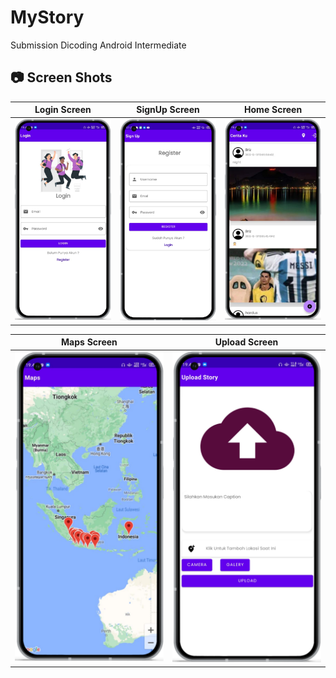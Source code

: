 # MyStory
Submission Dicoding Android Intermediate

## 📷 Screen Shots
Login Screen | SignUp Screen | Home Screen 
:----------:|:-------------:|:--------:
<img src="https://github.com/faishal2727/MyStory/blob/main/ss/Nothing%20Phone%201-1.png" width=300/> | <img src="https://github.com/faishal2727/MyStory/blob/main/ss/Nothing%20Phone%201-2.png" width=300/> | <img src="https://github.com/faishal2727/MyStory/blob/main/ss/Nothing%20Phone%201-3.png" width=300/> 

| Maps Screen | Upload Screen
|:--------:|:--------:
<img src="https://github.com/faishal2727/MyStory/blob/main/ss/Nothing%20Phone%201-4.png" width=300/> | <img src="https://github.com/faishal2727/MyStory/blob/main/ss/Nothing%20Phone%201.png" width=300/>

